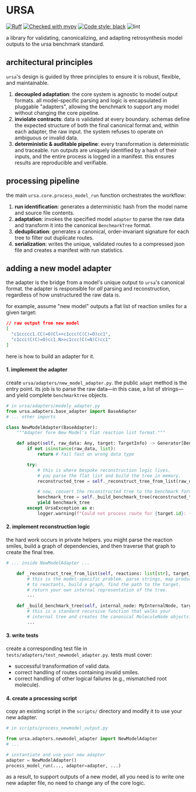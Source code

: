 # URSA

[![Ruff](https://img.shields.io/endpoint?url=https://raw.githubusercontent.com/astral-sh/ruff/main/assets/badge/v2.json)](https://github.com/astral-sh/ruff)
[![Checked with mypy](https://www.mypy-lang.org/static/mypy_badge.svg)](https://mypy-lang.org/)
[![Code style: black](https://img.shields.io/badge/code%20style-black-000000.svg)](https://github.com/psf/black)
![lint](https://github.com/anmorgunov/ursa-evaluations/actions/workflows/lint.yml/badge.svg)

a library for validating, canonicalizing, and adapting retrosynthesis model outputs to the ursa benchmark standard.

## architectural principles

`ursa`'s design is guided by three principles to ensure it is robust, flexible, and maintainable.

1.  **decoupled adaptation**: the core system is agnostic to model output formats. all model-specific parsing and logic is encapsulated in pluggable "adapters", allowing the benchmark to support any model without changing the core pipeline.
2.  **inviolate contracts**: data is validated at every boundary. schemas define the expected structure of both the final canonical format and, within each adapter, the raw input. the system refuses to operate on ambiguous or invalid data.
3.  **deterministic & auditable pipeline**: every transformation is deterministic and traceable. run outputs are uniquely identified by a hash of their inputs, and the entire process is logged in a manifest. this ensures results are reproducible and verifiable.

## processing pipeline

the main `ursa.core.process_model_run` function orchestrates the workflow:
1.  **run identification**: generates a deterministic hash from the model name and source file contents.
2.  **adaptation**: invokes the specified model `adapter` to parse the raw data and transform it into the canonical `BenchmarkTree` format.
3.  **deduplication**: generates a canonical, order-invariant signature for each tree to filter out duplicate routes.
4.  **serialization**: writes the unique, validated routes to a compressed json file and creates a manifest with run statistics.

## adding a new model adapter

the adapter is the bridge from a model's unique output to `ursa`'s canonical format. the adapter is responsible for *all* parsing and reconstruction, regardless of how unstructured the raw data is.

for example, assume "new model" outputs a flat list of reaction smiles for a given target:

```json
// raw output from new model
[
  "c1ccccc1.CC(=O)Cl>>c1ccc(C(C)=O)cc1",
  "c1ccc(C(C)=O)cc1.N>>c1ccc(C(=N)C)cc1"
]
```

here is how to build an adapter for it.

#### **1. implement the adapter**

create `ursa/adapters/new_model_adapter.py`. the public `adapt` method is the entry point. its job is to parse the raw data—in this case, a list of strings—and yield complete `benchmarktree` objects.

```python
# in ursa/adapters/modely_adapter.py
from ursa.adapters.base_adapter import BaseAdapter
# ... other imports

class NewModelAdapter(BaseAdapter):
    """Adapter fore New Model's flat reaction list format."""

    def adapt(self, raw_data: Any, target: TargetInfo) -> Generator[BenchmarkTree, None, None]:
        if not isinstance(raw_data, list):
            return # fail fast on wrong data type

        try:
            # this is where bespoke reconstruction logic lives.
            # you parse the flat list and build the tree in memory.
            reconstructed_tree = self._reconstruct_tree_from_list(raw_data, target.smiles)

            # now, convert the reconstructed tree to the benchmark format.
            benchmark_tree = self._build_benchmark_tree(reconstructed_tree, target)
            yield benchmark_tree
        except UrsaException as e:
            logger.warning(f"Could not process route for {target.id}: {e}")
```

#### **2. implement reconstruction logic**

the hard work occurs in private helpers. you might parse the reaction smiles, build a graph of dependencies, and then traverse that graph to create the final tree.

```python
# ... inside NewModelAdapter ...

    def _reconstruct_tree_from_list(self, reactions: list[str], target_smiles: str) -> MyInternalNode:
        # this is the model-specific problem. parse strings, map products
        # to reactants, build a graph, find the path to the target.
        # return your own internal representation of the tree.
        ...

    def _build_benchmark_tree(self, internal_node: MyInternalNode, target: TargetInfo) -> BenchmarkTree:
        # this is a standard recursive function that walks your
        # internal tree and creates the canonical MoleculeNode objects.
        ...
```

#### **3. write tests**

create a corresponding test file in `tests/adapters/test_newmodel_adapter.py`. tests must cover:
*   successful transformation of valid data.
*   correct handling of routes containing invalid smiles.
*   correct handling of other logical failures (e.g., mismatched root molecule).

#### **4. create a processing script**

copy an existing script in the `scripts/` directory and modify it to use your new adapter.

```python
# in scripts/process_newmodel_output.py

from ursa.adapters.newmodel_adapter import NewModelAdapter
# ...

# instantiate and use your new adapter
adapter = NewModelAdapter()
process_model_run(..., adapter=adapter, ...)
```

as a result, to support outputs of a new model, all you need is to write one new adapter file, no need to change any of the core logic.